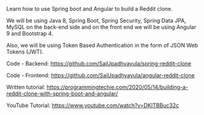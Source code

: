 Learn how to use Spring boot and Angular to build a Reddit clone.

We will be using Java 8, Spring Boot, Spring Security, Spring Data JPA, MySQL on the back-end side and on the front end we will be using Angular 9 and Bootstrap 4.

Also, we will be using Token Based Authentication in the form of JSON Web Tokens (JWT).

Code - Backend: https://github.com/SaiUpadhyayula/spring-reddit-clone

Code - Frontend: https://github.com/SaiUpadhyayula/angular-reddit-clone

Written tutorial: https://programmingtechie.com/2020/05/14/building-a-reddit-clone-with-spring-boot-and-angular/

YouTube Tutorial: https://www.youtube.com/watch?v=DKlTBBuc32c
